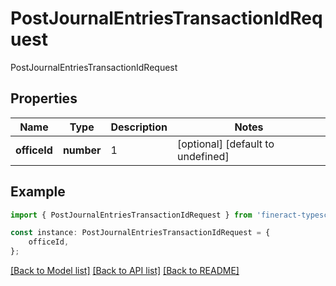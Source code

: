 # PostJournalEntriesTransactionIdRequest

PostJournalEntriesTransactionIdRequest

## Properties

Name | Type | Description | Notes
------------ | ------------- | ------------- | -------------
**officeId** | **number** | 1 | [optional] [default to undefined]

## Example

```typescript
import { PostJournalEntriesTransactionIdRequest } from 'fineract-typescript-client';

const instance: PostJournalEntriesTransactionIdRequest = {
    officeId,
};
```

[[Back to Model list]](../README.md#documentation-for-models) [[Back to API list]](../README.md#documentation-for-api-endpoints) [[Back to README]](../README.md)
